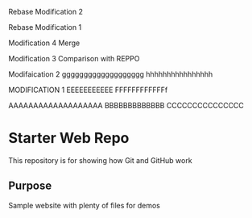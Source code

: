 Rebase Modification 2

Rebase Modification 1

Modification 4 
Merge


Modification 3 Comparison with REPPO

Modifaication 2
ggggggggggggggggggg
hhhhhhhhhhhhhhhh

MODIFICATION 1
EEEEEEEEEEE
FFFFFFFFFFFFf


AAAAAAAAAAAAAAAAAAA
BBBBBBBBBBBBB
CCCCCCCCCCCCCCC
# Starter Web Repo

This repository is for showing how Git and GitHub work

## Purpose

Sample website with plenty of files for demos
